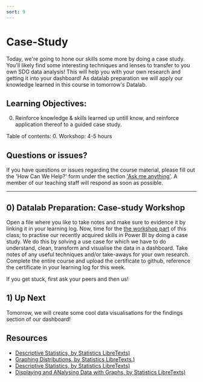 ```yaml
---
sort: 9
---
```


# Case-Study
Today, we're going to hone our skills some more by doing a case study. You'll likely find some interesting techniques and lenses to transfer to you own SDG data analysis! This will help you with your own research and getting it into your dashboard! As datalab preparation we will apply our knowledge learned in this course in tomorrow's Datalab.


## Learning Objectives:
0. Reinforce knowledge & skills learned up untill know, and reinforce application thereof to a guided case study.

Table of contents:
0. Workshop: 4-5 hours

## Questions or issues?

If you have questions or issues regarding the course material, please fill out the 'How Can We Help?' form under the section ['Ask me anything'](https://adsai.buas.nl/Contact%20Us/). A member of our teaching staff will respond as soon as possible.

***


## 0) Datalab Preparation: Case-study Workshop
Open a file where you like to take notes and make sure to evidence it by linking it in your learning log. Now, time for the [the workshop part](https://app.datacamp.com/learn/courses/case-study-analyzing-job-market-data-in-power-bi) of this class; to practise our recently acquired skills in Power BI by doing a case study. We do this by solving a use case for which we have to do understand, clean, transform and visualise the data in a dashboard. Take notes of any useful techniques and/or take-aways for your own research. Complete the entire course and upload the certificate to github, reference the certificate in your learning log for this week.

If you get stuck, first ask your peers and then us!

## 1) Up Next

Tomorrow, we will create some cool data visualisations for the findings section of our dashboard!


## Resources
- [Descriptive Statistics, by Statistics LibreTexts)](https://statics.teams.cdn.office.net/evergreen-assets/safelinks/1/atp-safelinks.html?url=https%3A%2F%2Fstats.libretexts.org%2FBookshelves%2FIntroductory_Statistics%2FBook%253A_Introductory_Statistics_(OpenStax)%2F02%253A_Descriptive_Statistics)
- [Graphing Distributions, by Statistics LibreTexts.)](https://statics.teams.cdn.office.net/evergreen-assets/safelinks/1/atp-safelinks.html?url=https%3A%2F%2Fstats.libretexts.org%2FBookshelves%2FIntroductory_Statistics%2FBook%253A_Introductory_Statistics_(Lane)%2F02%253A_Graphing_Distributions)
-  [Descriptive Statistics, by Statistics LibreTexts)](https://statics.teams.cdn.office.net/evergreen-assets/safelinks/1/atp-safelinks.html?url=https%3A%2F%2Fstats.libretexts.org%2FBookshelves%2FIntroductory_Statistics%2FBook%253A_Introductory_Statistics_(Shafer_and_Zhang)%2F02%253A_Descriptive_Statistics)
 - [Displaying and ANalysing Data with Graphs, by Statistics LibreTexts)](https://statics.teams.cdn.office.net/evergreen-assets/safelinks/1/atp-safelinks.html?url=https%3A%2F%2Fstats.libretexts.org%2FBookshelves%2FIntroductory_Statistics%2FBook%253A_Inferential_Statistics_and_Probability_-_A_Holistic_Approach_(Geraghty)%2F02%253A_Displaying_and_Analyzing_Data_with_Graphs)
